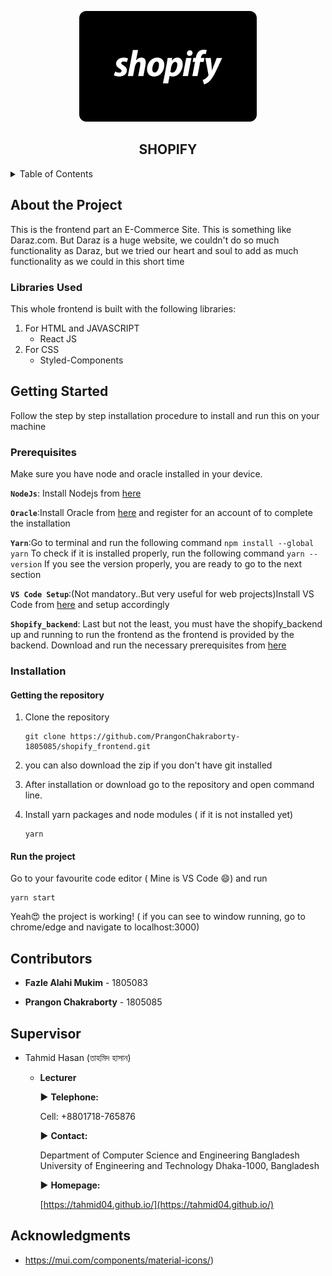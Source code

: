 
<div align="center">

![](public/images/shopify.png)

<h2 align="center">SHOPIFY</h3>
</div>


<!-- TABLE OF CONTENTS -->
<details>
  <summary>Table of Contents</summary>
  <ol>
    <li>
      <a href="#about-the-project">About The Project</a>
      <ul>
        <li><a href="#libraries-used">Built With</a></li>
      </ul>
    </li>
    <li>
      <a href="#getting-started">Getting Started</a>
      <ul>
        <li><a href="#prerequisites">Prerequisites</a></li>
        <li><a href="#installation">Installation</a></li>
      </ul>
    </li>
    <li><a href="#supervisor">Supervisor</a></li>
    <li><a href="#acknowledgments">Acknowledgments</a></li>
  </ol>
</details>



<!-- ABOUT THE PROJECT -->
## About the Project

This is the frontend part an E-Commerce Site. This is something like Daraz.com. But Daraz is a huge website, we couldn't do so much functionality as Daraz, but we tried our heart and soul to add as much functionality as we could in this short time 

### Libraries Used

This whole frontend is built with the following libraries:

1. For HTML and JAVASCRIPT
   - React JS
2. For CSS
   - Styled-Components  


<!-- GETTING STARTED -->
## Getting Started

Follow the step by step installation procedure to install and run this on your machine

### Prerequisites

Make sure you have node and oracle installed in your device.

**`NodeJs`**: Install Nodejs from [here](https://nodejs.org/en/download/)

**`Oracle`**:Install Oracle from [here](http://www.oracle.com/index.html) and register for an account of to complete the installation

**`Yarn`**:Go to terminal and run the following command
            ```
              npm install --global yarn
             ```
          To check if it is installed properly, run the following command 
             ```
             yarn --version
             ```
          If you see the version properly, you are ready to go to the next section
   
**`VS Code Setup`**:(Not mandatory..But very useful for web projects)Install VS Code from [here](https://code.visualstudio.com/download) and setup accordingly

**`Shopify_backend`**: Last but not the least, you must have the shopify_backend up and running to run the frontend as the frontend is provided by                       the backend. Download and run the necessary prerequisites from [here](https://github.com/PrangonChakraborty-1805085/shopify_backend)

### Installation

#### Getting the repository

1. Clone the repository
   ```
   git clone https://github.com/PrangonChakraborty-1805085/shopify_frontend.git
   ```

2. you can also download the zip if you don't have git installed

3. After installation or download go to the repository and open command line.

4. Install yarn packages and node modules ( if it is not installed yet)

   ```
   yarn
   ```


#### Run the project

Go to your favourite code editor ( Mine is VS Code 😄) and run

```
yarn start
```

Yeah😍 the project is working! ( if you can see to window running, go to chrome/edge and navigate to localhost:3000)




<!-- CONTACT -->
## Contributors

- **Fazle Alahi Mukim** - 1805083

- **Prangon Chakraborty** - 1805085

  

## Supervisor

- Tahmid Hasan (তাহমিদ হাসান)

  - **Lecturer**
  
    ▶ **Telephone:**
    
    Cell: +8801718-765876

    ▶ **Contact:**
 
    Department of Computer Science and Engineering
    Bangladesh University of Engineering and Technology
    Dhaka-1000, Bangladesh

    ▶   **Homepage:**

    [https://tahmid04.github.io/](https://tahmid04.github.io/)



<!-- ACKNOWLEDGMENTS -->
## Acknowledgments

* https://mui.com/components/material-icons/)

